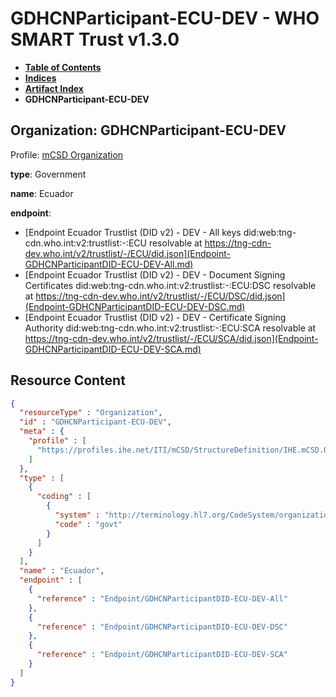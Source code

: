 # GDHCNParticipant-ECU-DEV - WHO SMART Trust v1.3.0

* [**Table of Contents**](toc.md)
* [**Indices**](indices.md)
* [**Artifact Index**](artifacts.md)
* **GDHCNParticipant-ECU-DEV**

## Organization: GDHCNParticipant-ECU-DEV

Profile: [mCSD Organization](https://profiles.ihe.net/ITI/mCSD/4.0.0/StructureDefinition-IHE.mCSD.Organization.html)

**type**: Government

**name**: Ecuador

**endpoint**: 

* [Endpoint Ecuador Trustlist (DID v2) - DEV - All keys did:web:tng-cdn.who.int:v2:trustlist:-:ECU resolvable at https://tng-cdn-dev.who.int/v2/trustlist/-/ECU/did.json](Endpoint-GDHCNParticipantDID-ECU-DEV-All.md)
* [Endpoint Ecuador Trustlist (DID v2) - DEV - Document Signing Certificates did:web:tng-cdn.who.int:v2:trustlist:-:ECU:DSC resolvable at https://tng-cdn-dev.who.int/v2/trustlist/-/ECU/DSC/did.json](Endpoint-GDHCNParticipantDID-ECU-DEV-DSC.md)
* [Endpoint Ecuador Trustlist (DID v2) - DEV - Certificate Signing Authority did:web:tng-cdn.who.int:v2:trustlist:-:ECU:SCA resolvable at https://tng-cdn-dev.who.int/v2/trustlist/-/ECU/SCA/did.json](Endpoint-GDHCNParticipantDID-ECU-DEV-SCA.md)



## Resource Content

```json
{
  "resourceType" : "Organization",
  "id" : "GDHCNParticipant-ECU-DEV",
  "meta" : {
    "profile" : [
      "https://profiles.ihe.net/ITI/mCSD/StructureDefinition/IHE.mCSD.Organization"
    ]
  },
  "type" : [
    {
      "coding" : [
        {
          "system" : "http://terminology.hl7.org/CodeSystem/organization-type",
          "code" : "govt"
        }
      ]
    }
  ],
  "name" : "Ecuador",
  "endpoint" : [
    {
      "reference" : "Endpoint/GDHCNParticipantDID-ECU-DEV-All"
    },
    {
      "reference" : "Endpoint/GDHCNParticipantDID-ECU-DEV-DSC"
    },
    {
      "reference" : "Endpoint/GDHCNParticipantDID-ECU-DEV-SCA"
    }
  ]
}

```
